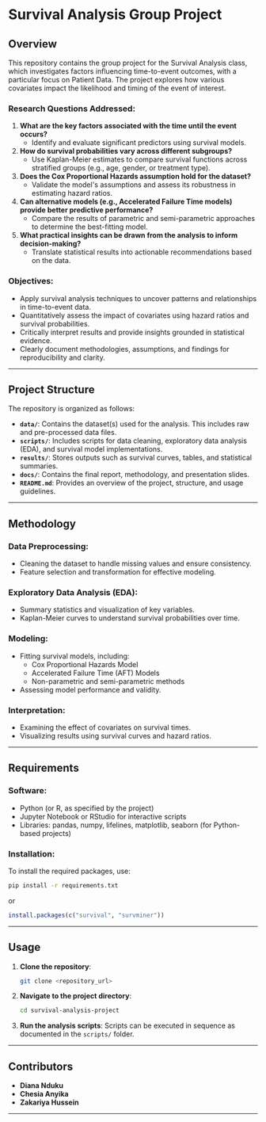# Survival Analysis Group Project

## Overview

This repository contains the group project for the Survival Analysis class, which investigates factors influencing time-to-event outcomes, with a particular focus on Patient Data. The project explores how various covariates impact the likelihood and timing of the event of interest. 

### Research Questions Addressed:
1. **What are the key factors associated with the time until the event occurs?**
   - Identify and evaluate significant predictors using survival models.
2. **How do survival probabilities vary across different subgroups?**
   - Use Kaplan-Meier estimates to compare survival functions across stratified groups (e.g., age, gender, or treatment type).
3. **Does the Cox Proportional Hazards assumption hold for the dataset?**
   - Validate the model's assumptions and assess its robustness in estimating hazard ratios.
4. **Can alternative models (e.g., Accelerated Failure Time models) provide better predictive performance?**
   - Compare the results of parametric and semi-parametric approaches to determine the best-fitting model.
5. **What practical insights can be drawn from the analysis to inform decision-making?**
   - Translate statistical results into actionable recommendations based on the data.

### Objectives:
- Apply survival analysis techniques to uncover patterns and relationships in time-to-event data.
- Quantitatively assess the impact of covariates using hazard ratios and survival probabilities.
- Critically interpret results and provide insights grounded in statistical evidence.
- Clearly document methodologies, assumptions, and findings for reproducibility and clarity.

---

## Project Structure

The repository is organized as follows:

- **`data/`**: Contains the dataset(s) used for the analysis. This includes raw and pre-processed data files.
- **`scripts/`**: Includes scripts for data cleaning, exploratory data analysis (EDA), and survival model implementations.
- **`results/`**: Stores outputs such as survival curves, tables, and statistical summaries.
- **`docs/`**: Contains the final report, methodology, and presentation slides.
- **`README.md`**: Provides an overview of the project, structure, and usage guidelines.

---

## Methodology

### Data Preprocessing:
- Cleaning the dataset to handle missing values and ensure consistency.
- Feature selection and transformation for effective modeling.

### Exploratory Data Analysis (EDA):
- Summary statistics and visualization of key variables.
- Kaplan-Meier curves to understand survival probabilities over time.

### Modeling:
- Fitting survival models, including:
  - Cox Proportional Hazards Model
  - Accelerated Failure Time (AFT) Models
  - Non-parametric and semi-parametric methods
- Assessing model performance and validity.

### Interpretation:
- Examining the effect of covariates on survival times.
- Visualizing results using survival curves and hazard ratios.

---

## Requirements

### Software:
- Python (or R, as specified by the project)
- Jupyter Notebook or RStudio for interactive scripts
- Libraries: pandas, numpy, lifelines, matplotlib, seaborn (for Python-based projects)

### Installation:
To install the required packages, use:
```bash
pip install -r requirements.txt
```
or
```r
install.packages(c("survival", "survminer"))
```

---

## Usage

1. **Clone the repository**:
   ```bash
   git clone <repository_url>
   ```
2. **Navigate to the project directory**:
   ```bash
   cd survival-analysis-project
   ```
3. **Run the analysis scripts**:
   Scripts can be executed in sequence as documented in the `scripts/` folder.

---

## Contributors

- **Diana Nduku**
- **Chesia Anyika**
- **Zakariya Hussein**

---


